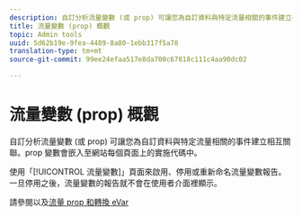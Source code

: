```yaml
---
description: 自訂分析流量變數 (或 prop) 可讓您為自訂資料與特定流量相關的事件建立相互關聯。prop 變數會嵌入至網站每個頁面上的實施代碼中。
title: 流量變數 (prop) 概觀
topic: Admin tools
uuid: 5d62b19e-9fea-4489-8a80-1ebb317f5a78
translation-type: tm+mt
source-git-commit: 99ee24efaa517e8da700c67818c111c4aa90dc02

---
```



# 流量變數 (prop) 概觀

自訂分析流量變數 (或 prop) 可讓您為自訂資料與特定流量相關的事件建立相互關聯。prop 變數會嵌入至網站每個頁面上的實施代碼中。

使用「[!UICONTROL 流量變數]」頁面來啟用、停用或重新命名流量變數報告。一旦停用之後，流量變數的報告就不會在使用者介面裡顯示。

請參閱以及[流量 prop 和轉換 eVar](/help/implement/analytics-terminology-basics/c-props-evars/props-evars.md)
